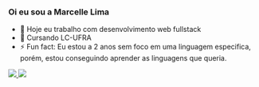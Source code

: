 ### Oi eu sou a Marcelle Lima
- 🔭 Hoje eu trabalho com desenvolvimento web fullstack 
- 🌱 Cursando LC-UFRA
- ⚡ Fun fact: Eu estou a 2 anos sem foco em uma linguagem especifica, porém, estou conseguindo aprender as linguagens que queria.
<div>
  <a href="https://github.com/Cerry0101">
  <img heigth="140em" src="https://github-readme-stats.vercel.app/api?username=cerry0101&show_icons=true&theme=dracula&include_all_commits=true&count_private=true"/>
  <img heigth="180em" src="https://github-readme-stats.vercel.app/api/top-langs/?username=cerry0101&layout=compact&langs_count=16&theme=dracula"
</div>

